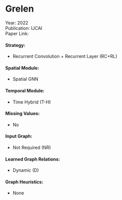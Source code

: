 # Grelen

Year: 2022  
Publication: IJCAI  
Paper Link:

#### Strategy:

- Recurrent Convolution + Recurrent Layer (RC+RL)

#### Spatial Module:

- Spatial GNN

#### Temporal Module:

- Time Hybrid (T-H)

#### Missing Values:

- No

#### Input Graph:

- Not Required (NR)

#### Learned Graph Relations:

- Dynamic (D)

#### Graph Heuristics:

- None
